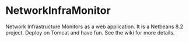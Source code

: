 # NetworkInfraMonitor
Network Infrastructure Monitors as a web application. It is a Netbeans 8.2 project. Deploy on Tomcat and have fun. See the wiki for more details.
